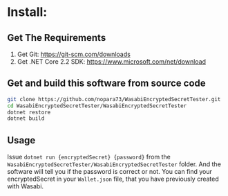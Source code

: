# Install:

## Get The Requirements

1. Get Git: https://git-scm.com/downloads
2. Get .NET Core 2.2 SDK: https://www.microsoft.com/net/download
  
## Get and build this software from source code

```sh
git clone https://github.com/nopara73/WasabiEncryptedSecretTester.git
cd WasabiEncryptedSecretTester/WasabiEncryptedSecretTester
dotnet restore
dotnet build

```

## Usage

Issue `dotnet run {encryptedSecret} {password}` from the ` WasabiEncryptedSecretTester/WasabiEncryptedSecretTester` folder. And the software will tell you if the password is correct or not.
You can find your encryptedSecret in your `Wallet.json` file, that you have previously created with Wasabi.